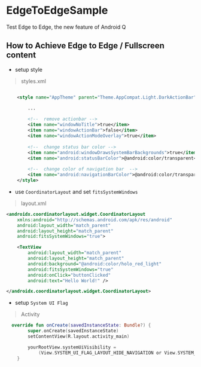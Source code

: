# EdgeToEdgeSample
Test Edge to Edge, the new feature of Android Q

## How to Achieve Edge to Edge / Fullscreen content

- setup style
> styles.xml
``` xml

    <style name="AppTheme" parent="Theme.AppCompat.Light.DarkActionBar">

        ...
        
        <!--  remove actionbar -->
        <item name="windowNoTitle">true</item>
        <item name="windowActionBar">false</item>
        <item name="windowActionModeOverlay">true</item>
        
        <!--  change status bar color -->
        <item name="android:windowDrawsSystemBarBackgrounds">true</item>
        <item name="android:statusBarColor">@android:color/transparent</item>
        
        <!--  change color of navigation bar  -->
        <item name="android:navigationBarColor">@android:color/transparent</item>
    </style>
```
- use `CoordinatorLayout` and set `fitsSystemWindows`

> layout.xml
``` xml
<androidx.coordinatorlayout.widget.CoordinatorLayout
    xmlns:android="http://schemas.android.com/apk/res/android"
    android:layout_width="match_parent"
    android:layout_height="match_parent"
    android:fitsSystemWindows="true">

    <TextView
        android:layout_width="match_parent"
        android:layout_height="match_parent"
        android:background="@android:color/holo_red_light"
        android:fitsSystemWindows="true"
        android:onClick="buttonClicked"
        android:text="Hello World!" />

</androidx.coordinatorlayout.widget.CoordinatorLayout>
```

- setup `System UI Flag`
> Activity
``` kotlin
  override fun onCreate(savedInstanceState: Bundle?) {
        super.onCreate(savedInstanceState)
        setContentView(R.layout.activity_main)

        yourRootView.systemUiVisibility =
            (View.SYSTEM_UI_FLAG_LAYOUT_HIDE_NAVIGATION or View.SYSTEM_UI_FLAG_LAYOUT_STABLE)
    }
```

